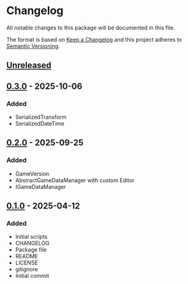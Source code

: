 # Changelog
All notable changes to this package will be documented in this file.

The format is based on [Keep a Changelog](http://keepachangelog.com/en/1.0.0/)
and this project adheres to [Semantic Versioning](http://semver.org/spec/v2.0.0.html).

## [Unreleased]

## [0.3.0] - 2025-10-06
### Added
- SerializedTransform
- SerializedDateTime

## [0.2.0] - 2025-09-25
### Added
- GameVersion
- AbstractGameDataManager with custom Editor
- IGameDataManager

## [0.1.0] - 2025-04-12
### Added
- Initial scripts
- CHANGELOG
- Package file
- README
- LICENSE
- gitignore
- Initial commit

[Unreleased]: https://github.com/HyagoOliveira/GameDataSystem/compare/0.3.0...main
[0.3.0]: https://github.com/HyagoOliveira/GameDataSystem/tree/0.3.0/
[0.2.0]: https://github.com/HyagoOliveira/GameDataSystem/tree/0.2.0/
[0.1.0]: https://github.com/HyagoOliveira/GameDataSystem/tree/0.1.0/